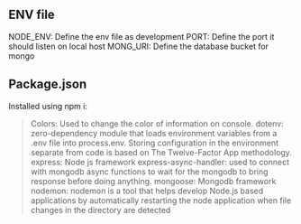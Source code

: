 ## ENV file
NODE_ENV: Define the env file as development
PORT: Define the port it should listen on local host
MONG_URI: Define the database bucket for mongo

## Package.json

Installed using npm i:
> Colors: Used to change the color of information on console.
> dotenv: zero-dependency module that loads environment variables from a .env file into process.env. Storing configuration in the environment separate from code is based on The Twelve-Factor App methodology.
> express: Node js framework
> express-async-handler: used to connect with mongodb async functions to wait for the mongodb to bring response before doing anything.
> mongoose: Mongodb framework
> nodemon: nodemon is a tool that helps develop Node.js based applications by automatically restarting the node application when file changes in the directory are detected
